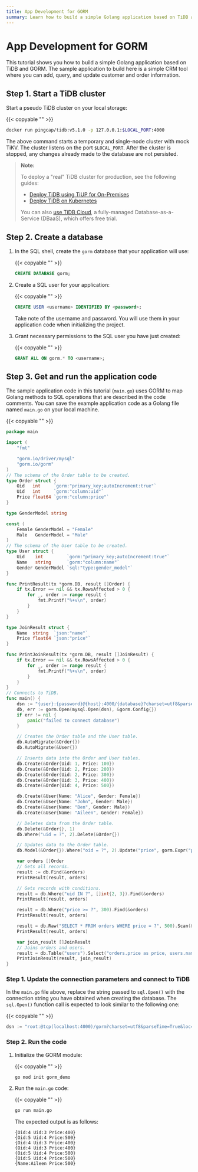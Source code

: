 ```yaml
---
title: App Development for GORM
summary: Learn how to build a simple Golang application based on TiDB and GORM.
---
```


# App Development for GORM

This tutorial shows you how to build a simple Golang application based on TiDB and GORM. The sample application to build here is a simple CRM tool where you can add, query, and update customer and order information.

## Step 1. Start a TiDB cluster

Start a pseudo TiDB cluster on your local storage:

{{< copyable "" >}}

```bash
docker run pingcap/tidb:v5.1.0 -p 127.0.0.1:$LOCAL_PORT:4000
```

The above command starts a temporary and single-node cluster with mock TiKV. The cluster listens on the port `$LOCAL_PORT`. After the cluster is stopped, any changes already made to the database are not persisted.

> **Note:**
>
> To deploy a "real" TiDB cluster for production, see the following guides:
>
> + [Deploy TiDB using TiUP for On-Premises](https://docs.pingcap.com/tidb/v5.1/production-deployment-using-tiup)
> + [Deploy TiDB on Kubernetes](https://docs.pingcap.com/tidb-in-kubernetes/stable)
>
> You can also [use TiDB Cloud](https://pingcap.com/products/tidbcloud/), a fully-managed Database-as-a-Service (DBaaS), which offers free trial.

## Step 2. Create a database

1. In the SQL shell, create the `gorm` database that your application will use:

    {{< copyable "" >}}

    ```sql
    CREATE DATABASE gorm;
    ```

2. Create a SQL user for your application:

    {{< copyable "" >}}

    ```sql
    CREATE USER <username> IDENTIFIED BY <password>;
    ```

    Take note of the username and password. You will use them in your application code when initializing the project.

3. Grant necessary permissions to the SQL user you have just created:

    {{< copyable "" >}}

    ```sql
    GRANT ALL ON gorm.* TO <username>;
    ```

## Step 3. Get and run the application code

The sample application code in this tutorial (`main.go`) uses GORM to map Golang methods to SQL operations that are described in the code comments. You can save the example application code as a Golang file named `main.go` on your local machine.

{{< copyable "" >}}

```go
package main

import (
    "fmt"

    "gorm.io/driver/mysql"
    "gorm.io/gorm"
)
// The schema of the Order table to be created.
type Order struct {
    Oid   int     `gorm:"primary_key;autoIncrement:true"`
    Uid   int     `gorm:"column:uid"`
    Price float64 `gorm:"column:price"`
}

type GenderModel string

const (
    Female GenderModel = "Female"
    Male   GenderModel = "Male"
)
// The schema of the User table to be created.
type User struct {
    Uid    int         `gorm:"primary_key;autoIncrement:true"`
    Name   string      `gorm:"column:name"`
    Gender GenderModel `sql:"type:gender_model"`
}

func PrintResult(tx *gorm.DB, result []Order) {
    if tx.Error == nil && tx.RowsAffected > 0 {
        for _, order := range result {
            fmt.Printf("%+v\n", order)
        }
    }
}

type JoinResult struct {
    Name  string  `json:"name"`
    Price float64 `json:"price"`
}

func PrintJoinResult(tx *gorm.DB, result []JoinResult) {
    if tx.Error == nil && tx.RowsAffected > 0 {
        for _, order := range result {
            fmt.Printf("%+v\n", order)
        }
    }
}
// Connects to TiDB.
func main() {
    dsn := "{user}:{password}@{host}:4000/{database}?charset=utf8&parseTime=True&loc=Local"
    db, err := gorm.Open(mysql.Open(dsn), &gorm.Config{})
    if err != nil {
        panic("failed to connect database")
    }

    // Creates the Order table and the User table.
    db.AutoMigrate(&Order{})
    db.AutoMigrate(&User{})

    // Inserts data into the Order and User tables.
    db.Create(&Order{Uid: 1, Price: 100})
    db.Create(&Order{Uid: 2, Price: 200})
    db.Create(&Order{Uid: 2, Price: 300})
    db.Create(&Order{Uid: 3, Price: 400})
    db.Create(&Order{Uid: 4, Price: 500})

    db.Create(&User{Name: "Alice", Gender: Female})
    db.Create(&User{Name: "John", Gender: Male})
    db.Create(&User{Name: "Ben", Gender: Male})
    db.Create(&User{Name: "Aileen", Gender: Female})

    // Deletes data from the Order table.
    db.Delete(&Order{}, 1)
    db.Where("uid = ?", 2).Delete(&Order{})

    // Updates data to the Order table.
    db.Model(&Order{}).Where("oid = ?", 2).Update("price", gorm.Expr("price * ? + ?", 2, 100))

    var orders []Order
    // Gets all records.
    result := db.Find(&orders)
    PrintResult(result, orders)

    // Gets records with conditions.
    result = db.Where("uid IN ?", []int{2, 3}).Find(&orders)
    PrintResult(result, orders)

    result = db.Where("price >= ?", 300).Find(&orders)
    PrintResult(result, orders)

    result = db.Raw("SELECT * FROM orders WHERE price = ?", 500).Scan(&orders)
    PrintResult(result, orders)

    var join_result []JoinResult
    // Joins orders and users.
    result = db.Table("users").Select("orders.price as price, users.name as name").Joins("INNER JOIN orders ON orders.uid = users.uid").Where("users.uid = ?", 4).Find(&join_result)
    PrintJoinResult(result, join_result)
}
```

### Step 1. Update the connection parameters and connect to TiDB

In the `main.go` file above, replace the string passed to `sql.Open()` with the connection string you have obtained when creating the database. The `sql.Open()` function call is expected to look similar to the following one:

{{< copyable "" >}}

```go
dsn := "root:@tcp(localhost:4000)/gorm?charset=utf8&parseTime=True&loc=Local"
```

### Step 2. Run the code

1. Initialize the GORM module:

    {{< copyable "" >}}

    ```bash
    go mod init gorm_demo
    ```

2. Run the `main.go` code:

    {{< copyable "" >}}

    ```bash
    go run main.go
    ```

    The expected output is as follows:

    ```
    {Oid:4 Uid:3 Price:400}
    {Oid:5 Uid:4 Price:500}
    {Oid:4 Uid:3 Price:400}
    {Oid:4 Uid:3 Price:400}
    {Oid:5 Uid:4 Price:500}
    {Oid:5 Uid:4 Price:500}
    {Name:Aileen Price:500}
    ```
